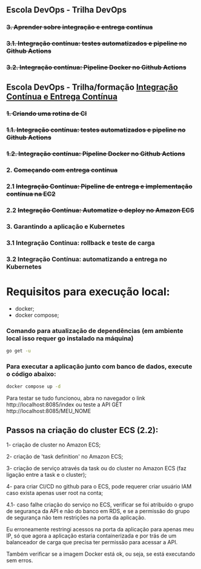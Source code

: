 ## Escola DevOps - Trilha DevOps

### ~~3. Aprender sobre integração e entrega contínua~~

### ~~3.1. Integração contínua: testes automatizados e pipeline no Github Actions~~

### ~~3.2. Integração contínua: Pipeline Docker no Github Actions~~


## Escola DevOps - Trilha/formação [Integração Contínua e Entrega Contínua](https://cursos.alura.com.br/formacao-integracao-continua-entrega-continua)

### ~~1. Criando uma rotina de CI~~

### ~~1.1. Integração contínua: testes automatizados e pipeline no Github Actions~~

### ~~1.2. Integração contínua: Pipeline Docker no Github Actions~~


### 2. ~~Começando com entrega contínua~~

### 2.1 ~~Integração Contínua: Pipeline de entrega e implementação contínua na EC2~~

### 2.2 ~~Integração Contínua: Automatize o deploy no Amazon ECS~~


### 3. Garantindo a aplicação e Kubernetes

### 3.1 Integração Contínua: rollback e teste de carga

### 3.2 Integração Contínua: automatizando a entrega no Kubernetes

# Requisitos para execução local:

- docker;
- docker compose;

### Comando para atualização de dependências (em ambiente local isso requer go instalado na máquina)

```bash
go get -u
```

### Para executar a aplicação junto com banco de dados, execute o código abaixo:

```bash
docker compose up -d
```

Para testar se tudo funcionou, abra no navegador o link http://localhost:8085/index ou teste a API GET http://localhost:8085/MEU_NOME

## Passos na criação do cluster ECS (2.2):

1- criação de cluster no Amazon ECS;

2- criação de 'task definition' no Amazon ECS;

3- criação de serviço através da task ou do cluster no Amazon ECS (faz ligação entre a task e o cluster);

4- para criar CI/CD no github para o ECS, pode requerer criar usuário IAM caso exista apenas user root na conta;

4.1- caso falhe criação do serviço no ECS, verificar se foi atribuído o grupo de segurança da API e não do banco em RDS, e se a permissão do grupo de segurança não tem restrições na porta da aplicação. 

Eu erroneamente restringi acessos na porta da aplicação para apenas meu IP, só que agora a aplicação estaria containerizada e por trás de um balanceador de carga que precisa ter permissão para acessar a API.

Também verificar se a imagem Docker está ok, ou seja, se está executando sem erros.
